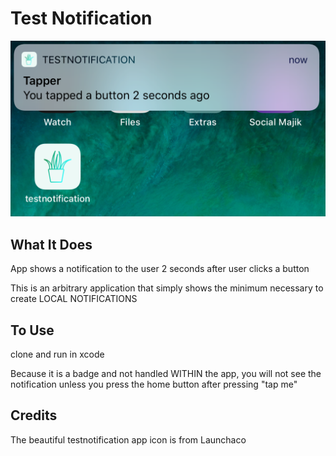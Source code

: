 # Test Notification

![Notification Badge](tw.png)



## What It Does
App shows a notification to the user 2 seconds after user clicks a button

This is an arbitrary application that simply shows the minimum necessary to create LOCAL NOTIFICATIONS

## To Use
clone and run in xcode

Because it is a badge and not handled WITHIN the app, you will not see the notification unless you press the home button after pressing "tap me"

## Credits
The beautiful testnotification app icon is from Launchaco
